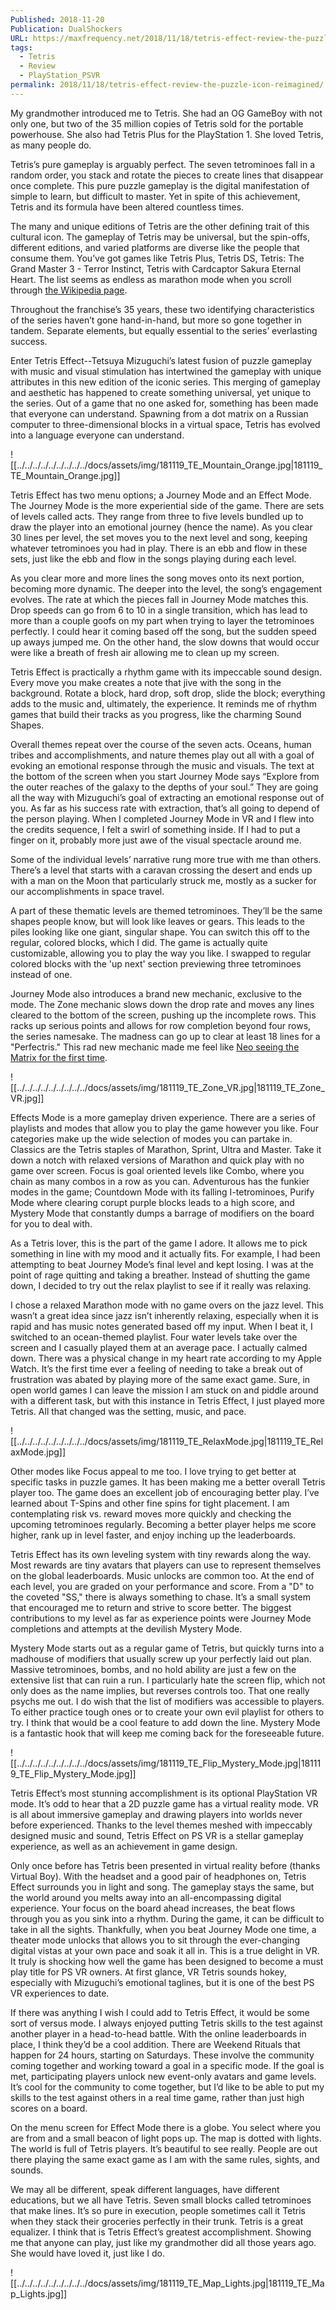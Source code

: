 ```yaml
---
Published: 2018-11-20
Publication: DualShockers
URL: https://maxfrequency.net/2018/11/18/tetris-effect-review-the-puzzle-icon-reimagined/
tags:
  - Tetris
  - Review
  - PlayStation_PSVR
permalink: 2018/11/18/tetris-effect-review-the-puzzle-icon-reimagined/
---
```

My grandmother introduced me to Tetris. She had an OG GameBoy with not only one, but two of the 35 million copies of Tetris sold for the portable powerhouse. She also had Tetris Plus for the PlayStation 1. She loved Tetris, as many people do. 

Tetris’s pure gameplay is arguably perfect. The seven tetrominoes fall in a random order, you stack and rotate the pieces to create lines that disappear once complete. This pure puzzle gameplay is the digital manifestation of simple to learn, but difficult to master. Yet in spite of this achievement, Tetris and its formula have been altered countless times.

The many and unique editions of Tetris are the other defining trait of this cultural icon. The gameplay of Tetris may be universal, but the spin-offs, different editions, and varied platforms are diverse like the people that consume them. You’ve got games like Tetris Plus, Tetris DS, Tetris: The Grand Master 3 - Terror Instinct, Tetris with Cardcaptor Sakura Eternal Heart. The list seems as endless as marathon mode when you scroll through [the Wikipedia page](https://en.wikipedia.org/wiki/List_of_Tetris_variants). 

Throughout the franchise’s 35 years, these two identifying characteristics of the series haven’t gone hand-in-hand, but more so gone together in tandem. Separate elements, but equally essential to the series’ everlasting success.

Enter Tetris Effect--Tetsuya Mizuguchi’s latest fusion of puzzle gameplay with music and visual stimulation has intertwined the gameplay with unique attributes in this new edition of the iconic series. This merging of gameplay and aesthetic has happened to create something universal, yet unique to the series. Out of a game that no one asked for, something has been made that everyone can understand. Spawning from a dot matrix on a Russian computer to three-dimensional blocks in a virtual space, Tetris has evolved into a language everyone can understand.

![[../../../../../../../../../docs/assets/img/181119_TE_Mountain_Orange.jpg|181119_TE_Mountain_Orange.jpg]]

Tetris Effect has two menu options; a Journey Mode and an Effect Mode. The Journey Mode is the more experiential side of the game. There are sets of levels called acts. They range from three to five levels bundled up to draw the player into an emotional journey (hence the name). As you clear 30 lines per level, the set moves you to the next level and song, keeping whatever tetrominoes you had in play. There is an ebb and flow in these sets, just like the ebb and flow in the songs playing during each level.

As you clear more and more lines the song moves onto its next portion, becoming more dynamic. The deeper into the level, the song’s engagement evolves. The rate at which the pieces fall in Journey Mode matches this. Drop speeds can go from 6 to 10 in a single transition, which has lead to more than a couple goofs on my part when trying to layer the tetrominoes perfectly. I could hear it coming based off the song, but the sudden speed up aways jumped me. On the other hand, the slow downs that would occur were like a breath of fresh air allowing me to clean up my screen.

Tetris Effect is practically a rhythm game with its impeccable sound design. Every move you make creates a note that jive with the song in the background. Rotate a block, hard drop, soft drop, slide the block; everything adds to the music and, ultimately, the experience. It reminds me of rhythm games that build their tracks as you progress, like the charming Sound Shapes.

Overall themes repeat over the course of the seven acts. Oceans, human tribes and accomplishments, and nature themes play out all with a goal of evoking an emotional response through the music and visuals. The text at the bottom of the screen when you start Journey Mode says “Explore from the outer reaches of the galaxy to the depths of your soul.” They are going all the way with Mizuguchi’s goal of extracting an emotional response out of you. As far as his success rate with extraction, that’s all going to depend of the person playing. When I completed Journey Mode in VR and I flew into the credits sequence, I felt a swirl of something inside. If I had to put a finger on it, probably more just awe of the visual spectacle around me.

Some of the individual levels’ narrative rung more true with me than others. There’s a level that starts with a caravan crossing the desert and ends up with a man on the Moon that particularly struck me, mostly as a sucker for our accomplishments in space travel.

A part of these thematic levels are themed tetrominoes. They’ll be the same shapes people know, but will look like leaves or gears. This leads to the piles looking like one giant, singular shape. You can switch this off to the regular, colored blocks, which I did. The game is actually quite customizable, allowing you to play the way you like. I swapped to regular colored blocks with the 'up next' section previewing three tetrominoes instead of one. 

Journey Mode also introduces a brand new mechanic, exclusive to the mode. The Zone mechanic slows down the drop rate and moves any lines cleared to the bottom of the screen, pushing up the incomplete rows. This racks up serious points and allows for row completion beyond four rows, the series namesake. The madness can go up to clear at least 18 lines for a "Perfectris." This rad new mechanic made me feel like [Neo seeing the Matrix for the first time](https://youtube.com/watch?v=zYwdzYC3uUc&t=58).

![[../../../../../../../../../docs/assets/img/181119_TE_Zone_VR.jpg|181119_TE_Zone_VR.jpg]]

Effects Mode is a more gameplay driven experience. There are a series of playlists and modes that allow you to play the game however you like. Four categories make up the wide selection of modes you can partake in. Classics are the Tetris staples of Marathon, Sprint, Ultra and Master. Take it down a notch with relaxed versions of Marathon and quick play with no game over screen. Focus is goal oriented levels like Combo, where you chain as many combos in a row as you can. Adventurous has the funkier modes in the game; Countdown Mode with its falling I-tetrominoes, Purify Mode where clearing corupt purple blocks leads to a high score, and Mystery Mode that constantly dumps a barrage of modifiers on the board for you to deal with.

As a Tetris lover, this is the part of the game I adore. It allows me to pick something in line with my mood and it actually fits. For example, I had been attempting to beat Journey Mode’s final level and kept losing. I was at the point of rage quitting and taking a breather. Instead of shutting the game down, I decided to try out the relax playlist to see if it really was relaxing.

I chose a relaxed Marathon mode with no game overs on the jazz level. This wasn’t a great idea since jazz isn’t inherently relaxing, especially when it is rapid and has music notes generated based off my input. When I beat it, I switched to an ocean-themed playlist. Four water levels take over the screen and I casually played them at an average pace. I actually calmed down. There was a physical change in my heart rate according to my Apple Watch. It’s the first time ever a feeling of needing to take a break out of frustration was abated by playing more of the same exact game. Sure, in open world games I can leave the mission I am stuck on and piddle around with a different task, but with this instance in Tetris Effect, I just played more Tetris. All that changed was the setting, music, and pace. 

![[../../../../../../../../../docs/assets/img/181119_TE_RelaxMode.jpg|181119_TE_RelaxMode.jpg]]

Other modes like Focus appeal to me too. I love trying to get better at specific tasks in puzzle games. It has been making me a better overall Tetris player too. The game does an excellent job of encouraging better play. I’ve learned about T-Spins and other fine spins for tight placement. I am contemplating risk vs. reward moves more quickly and checking the upcoming tetrominoes regularly. Becoming a better player helps me score higher, rank up in level faster, and enjoy inching up the leaderboards. 

Tetris Effect has its own leveling system with tiny rewards along the way. Most rewards are tiny avatars that players can use to represent themselves on the global leaderboards. Music unlocks are common too. At the end of each level, you are graded on your performance and score. From a "D" to the coveted "SS," there is always something to chase. It’s a small system that encouraged me to return and strive to score better. The biggest contributions to my level as far as experience points were Journey Mode completions and attempts at the devilish Mystery Mode.

Mystery Mode starts out as a regular game of Tetris, but quickly turns into a madhouse of modifiers that usually screw up your perfectly laid out plan. Massive tetrominoes, bombs, and no hold ability are just a few on the extensive list that can ruin a run. I particularly hate the screen flip, which not only does as the name implies, but reverses controls too. That one really psychs me out. I do wish that the list of modifiers was accessible to players. To either practice tough ones or to create your own evil playlist for others to try. I think that would be a cool feature to add down the line. Mystery Mode is a fantastic hook that will keep me coming back for the foreseeable future.

![[../../../../../../../../../docs/assets/img/181119_TE_Flip_Mystery_Mode.jpg|181119_TE_Flip_Mystery_Mode.jpg]]

Tetris Effect’s most stunning accomplishment is its optional PlayStation VR mode. It’s odd to hear that a 2D puzzle game has a virtual reality mode. VR is all about immersive gameplay and drawing players into worlds never before experienced. Thanks to the level themes meshed with impeccably designed music and sound, Tetris Effect on PS VR is a stellar gameplay experience, as well as an achievement in game design.

Only once before has Tetris been presented in virtual reality before (thanks Virtual Boy). With the headset and a good pair of headphones on, Tetris Effect surrounds you in light and song. The gameplay stays the same, but the world around you melts away into an all-encompassing digital experience. Your focus on the board ahead increases, the beat flows through you as you sink into a rhythm. During the game, it can be difficult to take in all the sights. Thankfully, when you beat Journey Mode one time, a theater mode unlocks that allows you to sit through the ever-changing digital vistas at your own pace and soak it all in. This is a true delight in VR. It truly is shocking how well the game has been designed to become a must play title for PS VR owners. At first glance, VR Tetris sounds hokey, especially with Mizuguchi’s emotional taglines, but it is one of the best PS VR experiences to date. 

If there was anything I wish I could add to Tetris Effect, it would be some sort of versus mode. I always enjoyed putting Tetris skills to the test against another player in a head-to-head battle. With the online leaderboards in place, I think they’d be a cool addition. There are Weekend Rituals that happen for 24 hours, starting on Saturdays. These involve the community coming together and working toward a goal in a specific mode. If the goal is met, participating players unlock new event-only avatars and game levels. It’s cool for the community to come together, but I’d like to be able to put my skills to the test against others in a real time game, rather than just high scores on a board.

On the menu screen for Effect Mode there is a globe. You select where you are from and a small beacon of light pops up. The map is dotted with lights. The world is full of Tetris players. It’s beautiful to see really. People are out there playing the same exact game as I am with the same rules, sights, and sounds.

We may all be different, speak different languages, have different educations, but we all have Tetris. Seven small blocks called tetrominoes that make lines. It’s so pure in execution, people sometimes call it Tetris when they stack their groceries perfectly in their trunk. Tetris is a great equalizer. I think that is Tetris Effect’s greatest accomplishment. Showing me that anyone can play, just like my grandmother did all those years ago. She would have loved it, just like I do.

![[../../../../../../../../../docs/assets/img/181119_TE_Map_Lights.jpg|181119_TE_Map_Lights.jpg]]